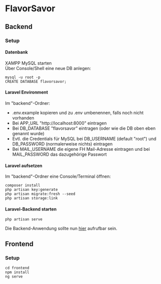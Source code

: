 # FlavorSavor

## Backend
### Setup
#### Datenbank
XAMPP MySQL starten \
Über Console/Shell eine neue DB anlegen:
```
mysql -u root -p
CREATE DATABASE flavorsavor;
```
#### Laravel Environment
Im "backend"-Ordner:
- .env.example kopieren und zu .env umbenennen, falls noch nicht vorhanden
- Bei APP_URL "http://localhost:8000" eintragen
- Bei DB_DATABASE "flavorsavor" eintragen (oder wie die DB oben eben genannt wurde)
- Evtl. die Credentials für MySQL bei DB_USERNAME (default "root") und DB_PASSWORD (normalerweise nichts) eintragen
- Bei MAIL_USERNAME die eigene FH Mail-Adresse eintragen und bei MAIL_PASSWORD das dazugehörige Passwort
#### Laravel aufsetzen
Im "backend"-Ordner eine Console/Terminal öffnen:

```
composer install
php artisan key:generate
php artisan migrate:fresh --seed
php artisan storage:link
```
#### Laravel-Backend starten
`php artisan serve`

Die Backend-Anwendung sollte nun [hier](http://127.0.0.1:8000/) aufrufbar sein.


## Frontend
### Setup
```
cd frontend
npm install
ng serve
```
